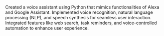  Created a voice assistant using Python that mimics functionalities of Alexa and Google Assistant.
 Implemented voice recognition, natural language processing (NLP), and speech synthesis for seamless user
 interaction.
 Integrated features like web search, task reminders, and voice-controlled automation to enhance user
 experience.
